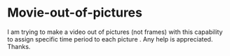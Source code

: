 # Movie-out-of-pictures
I am trying to make a video out of pictures (not frames) with this capability to assign specific time period to each picture . 
Any help is appreciated. Thanks.   
